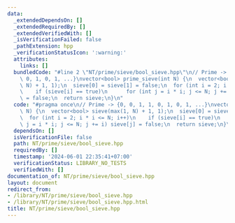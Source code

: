 ```yaml
---
data:
  _extendedDependsOn: []
  _extendedRequiredBy: []
  _extendedVerifiedWith: []
  _isVerificationFailed: false
  _pathExtension: hpp
  _verificationStatusIcon: ':warning:'
  attributes:
    links: []
  bundledCode: "#line 2 \"NT/prime/sieve/bool_sieve.hpp\"\n// Prime -> {0, 0, 1, 1,\
    \ 0, 1, 0, 1, ...}\nvector<bool> prime_sieve(int N) {\n  vector<bool> sieve(max(1,\
    \ N) + 1, 1);\n  sieve[0] = sieve[1] = false;\n  for (int i = 2; i * i <= N; i++)\n\
    \    if (sieve[i] == true)\n      for (int j = i * i; j <= N; j += i) sieve[j]\
    \ = false;\n  return sieve;\n}\n"
  code: "#pragma once\n// Prime -> {0, 0, 1, 1, 0, 1, 0, 1, ...}\nvector<bool> prime_sieve(int\
    \ N) {\n  vector<bool> sieve(max(1, N) + 1, 1);\n  sieve[0] = sieve[1] = false;\n\
    \  for (int i = 2; i * i <= N; i++)\n    if (sieve[i] == true)\n      for (int\
    \ j = i * i; j <= N; j += i) sieve[j] = false;\n  return sieve;\n}\n"
  dependsOn: []
  isVerificationFile: false
  path: NT/prime/sieve/bool_sieve.hpp
  requiredBy: []
  timestamp: '2024-06-01 22:35:41+07:00'
  verificationStatus: LIBRARY_NO_TESTS
  verifiedWith: []
documentation_of: NT/prime/sieve/bool_sieve.hpp
layout: document
redirect_from:
- /library/NT/prime/sieve/bool_sieve.hpp
- /library/NT/prime/sieve/bool_sieve.hpp.html
title: NT/prime/sieve/bool_sieve.hpp
---
```

